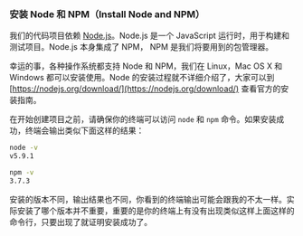### 安装 Node 和 NPM（Install Node and NPM）

我们的代码项目依赖 [Node.js](http://nodejs.org)。Node.js 是一个 JavaScript 运行时，用于构建和测试项目。Node.js 本身集成了 NPM， NPM 是我们将要用到的包管理器。

幸运的事，各种操作系统都支持 Node 和 NPM，我们在 Linux，Mac OS X 和 Windows 都可以安装使用。Node 的安装过程就不详细介绍了，大家可以到 [https://nodejs.org/download/](https://nodejs.org/download/) 查看官方的安装指南。

在开始创建项目之前，请确保你的终端可以访问 `node` 和 `npm` 命令。如果安装成功，终端会输出类似下面这样的结果：

```bash
node -v
v5.9.1

npm -v 
3.7.3
```

安装的版本不同，输出结果也不同，你看到的终端输出可能会跟我的不太一样。实际安装了哪个版本并不重要，重要的是你的终端上有没有出现类似这样上面这样的命令行，只要出现了就证明安装成功了。